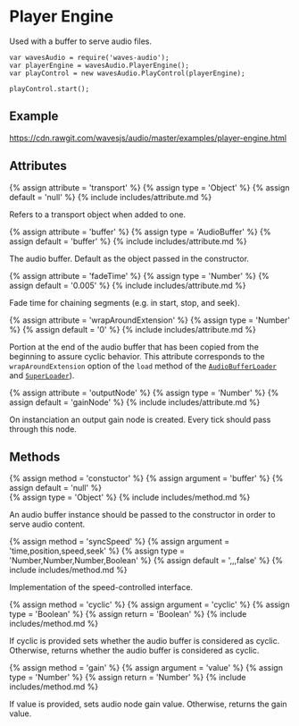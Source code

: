 ---
---

# Player Engine

Used with a buffer to serve audio files.

~~~
var wavesAudio = require('waves-audio');
var playerEngine = wavesAudio.PlayerEngine();
var playControl = new wavesAudio.PlayControl(playerEngine);

playControl.start();
~~~

## Example

<a href="https://cdn.rawgit.com/wavesjs/audio/master/examples/player-engine.html" target="_blank">
  https://cdn.rawgit.com/wavesjs/audio/master/examples/player-engine.html
</a>

## Attributes

{% assign attribute = 'transport' %}
{% assign type = 'Object' %}
{% assign default = 'null' %}
{% include includes/attribute.md %}

Refers to a transport object when added to one.

{% assign attribute = 'buffer' %}
{% assign type = 'AudioBuffer' %}
{% assign default = 'buffer' %}
{% include includes/attribute.md %}

The audio buffer. Default as the object passed in the constructor.

{% assign attribute = 'fadeTime' %}
{% assign type = 'Number' %}
{% assign default = '0.005' %}
{% include includes/attribute.md %}

Fade time for chaining segments (e.g. in start, stop, and seek).

{% assign attribute = 'wrapAroundExtension' %}
{% assign type = 'Number' %}
{% assign default = '0' %}
{% include includes/attribute.md %}

Portion at the end of the audio buffer that has been copied from the beginning to assure cyclic behavior.
This attribute corresponds to the `wrapAroundExtension` option of the `load` method of the [`AudioBufferLoader`](http://wavesjs.github.io/loaders/#loaders-loaders-audiobufferloader) and [`SuperLoader`](http://wavesjs.github.io/loaders/#loaders-loaders-superloader)).

{% assign attribute = 'outputNode' %}
{% assign type = 'Number' %}
{% assign default = 'gainNode' %}
{% include includes/attribute.md %}

On instanciation an output gain node is created. Every tick should pass through this node.

## Methods

{% assign method = 'constuctor' %}
{% assign argument = 'buffer' %}
{% assign default = 'null' %}  
{% assign type = 'Object' %}
{% include includes/method.md %}

An audio buffer instance should be passed to the constructor in order to serve audio content.

{% assign method = 'syncSpeed' %}
{% assign argument = 'time,position,speed,seek' %}
{% assign type = 'Number,Number,Number,Boolean' %}
{% assign default = ',,,false' %}
{% include includes/method.md %}

Implementation of the speed-controlled interface.

{% assign method = 'cyclic' %}
{% assign argument = 'cyclic' %}
{% assign type = 'Boolean' %}
{% assign return = 'Boolean' %}
{% include includes/method.md %}

If cyclic is provided sets whether the audio buffer is considered as cyclic.
Otherwise, returns whether the audio buffer is considered as cyclic.

{% assign method = 'gain' %}
{% assign argument = 'value' %}
{% assign type = 'Number' %}
{% assign return = 'Number' %}
{% include includes/method.md %}

If value is provided, sets audio node gain value. Otherwise, returns the gain value.
